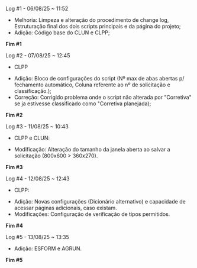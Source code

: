 Log #1 - 06/08/25 ~ 11:52

* Melhoria: Limpeza e alteração do procedimento de change log, Estruturação final dos dois scripts principais e da página do projeto;
* Adição: Código base do CLUN e CLPP;

**Fim #1**

Log #2 - 07/08/25 ~ 12:45

- CLPP 

* Adição: Bloco de configurações do script (Nº max de abas abertas p/ fechamento automático, Coluna referente ao nº de solicitação e classificação.);
* Correção: Corrigido problema onde o script não alterada por "Corretiva" se ja estivesse classificado como "Corretiva planejada);

**Fim #2**

Log #3 - 11/08/25 ~ 10:43

- CLPP e CLUN:

* Modificação: Alteração do tamanho da janela aberta ao salvar a solicitação (800x600 > 360x270).

**Fim #3**

Log #4 - 12/08/25 ~ 12:43

- CLPP:

* Adição: Novas configurações (Dicionário alternativo) e capacidade de acessar páginas adicionais, caso existam.
* Modificações: Configuração de verificação de tipos permitidos.

**Fim #4**

Log #5 - 13/08/25 ~ 13:35

* Adição: ESFORM e AGRUN.

**Fim #5**

